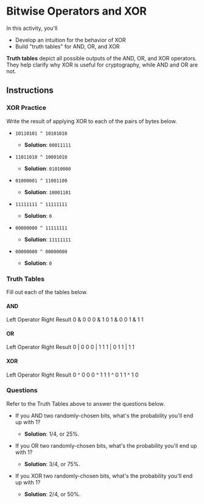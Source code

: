 # Bitwise Operators and XOR

In this activity, you'll 
- Develop an intuition for the behavior of XOR
- Build "truth tables" for AND, OR, and XOR

**Truth tables** depict all possible outputs of the AND, OR, and XOR operators. They help clarify why XOR is useful for cryptography, while AND and OR are not.

## Instructions

### XOR Practice

Write the result of applying XOR to each of the pairs of bytes below.

- `10110101 ^ 10101010`
  - **Solution**: `00011111`

- `11011010 ^ 10001010`
  - **Solution**: `01010000`

- `01000001 ^ 11001100`
  - **Solution**: `10001101`

- `11111111 ^ 11111111`
  - **Solution**: `0`

- `00000000 ^ 11111111`
  - **Solution**: `11111111`

- `00000000 ^ 00000000`
  - **Solution**: `0`

### Truth Tables

Fill out each of the tables below.

#### AND

Left  Operator  Right   Result
  0      &        0       0
  0      &        1       0
  1      &        0       0
  1      &        1       1

#### OR 

Left  Operator  Right   Result
  0      |        0       0
  0      |        1       1
  1      |        0       1
  1      |        1       1

#### XOR 

Left  Operator  Right   Result
  0      ^        0       0
  0      ^        1       1
  1      ^        0       1
  1      ^        1       0

### Questions

Refer to the Truth Tables above to answer the questions below.

- If you AND two randomly-chosen bits, what's the probability you'll end up with 1?
  - **Solution**: 1/4, or 25%.

- If you OR two randomly-chosen bits, what's the probability you'll end up with 1?
  - **Solution**: 3/4, or 75%.

- If you XOR two randomly-chosen bits, what's the probability you'll end up with 1?
  - **Solution**: 2/4, or 50%.